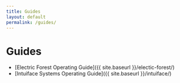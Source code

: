 ```yaml
---
title: Guides
layout: default
permalink: /guides/
---
```


# Guides

- [Electric Forest Operating Guide]({{ site.baseurl }}/electic-forest/)
- [Intuiface Systems Operating Guide]({{ site.baseurl }}/intuiface/)
